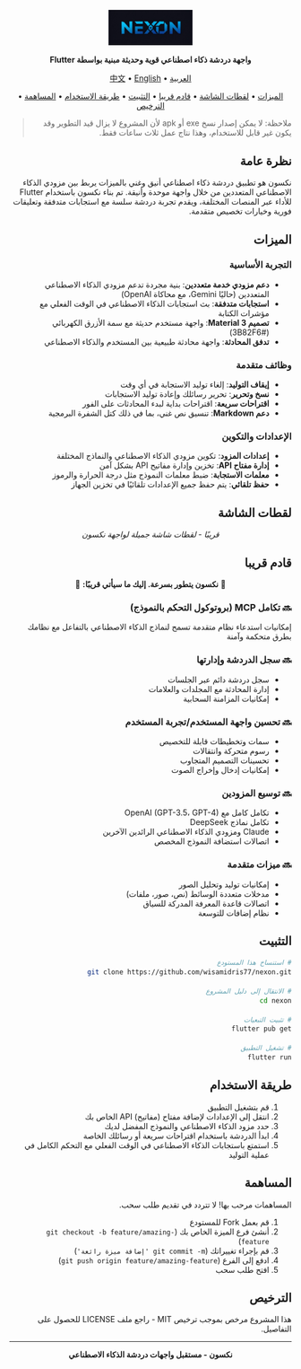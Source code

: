 <div dir="rtl">

<p align="center">
  <img src="assets/app_icon_logo.jpeg" alt="Nexon" width="150">
</p>

<p align="center">
  <b>واجهة دردشة ذكاء اصطناعي قوية وحديثة مبنية بواسطة Flutter</b>
</p>

<p align="center">
  <a href="README.ar.md">العربية</a> •
  <a href="README.zh.md">中文</a> •
  <a href="README.md">English</a>
</p>

<p align="center">
  <a href="#الميزات">الميزات</a> •
  <a href="#لقطات-الشاشة">لقطات الشاشة</a> •
  <a href="#قادم-قريبا">قادم قريبا</a> •
  <a href="#التثبيت">التثبيت</a> •
  <a href="#طريقة-الاستخدام">طريقة الاستخدام</a> •
  <a href="#المساهمة">المساهمة</a> •
  <a href="#الترخيص">الترخيص</a>
</p>

> ملاحظة: لا يمكن إصدار نسخ exe أو apk لأن المشروع لا يزال قيد التطوير وقد يكون غير قابل للاستخدام، وهذا نتاج عمل ثلاث ساعات فقط.

## نظرة عامة

نكسون هو تطبيق دردشة ذكاء اصطناعي أنيق وغني بالميزات يربط بين مزودي الذكاء الاصطناعي المتعددين من خلال واجهة موحدة وأنيقة. تم بناء نكسون باستخدام Flutter للأداء عبر المنصات المختلفة، ويقدم تجربة دردشة سلسة مع استجابات متدفقة وتعليقات فورية وخيارات تخصيص متقدمة.

## الميزات

### التجربة الأساسية
- **دعم مزودي خدمة متعددين**: بنية مجردة تدعم مزودي الذكاء الاصطناعي المتعددين (حاليًا Gemini، مع محاكاة OpenAI)
- **استجابات متدفقة**: بث استجابات الذكاء الاصطناعي في الوقت الفعلي مع مؤشرات الكتابة
- **تصميم Material 3**: واجهة مستخدم حديثة مع سمة الأزرق الكهربائي (#3B82F6)
- **تدفق المحادثة**: واجهة محادثة طبيعية بين المستخدم والذكاء الاصطناعي

### وظائف متقدمة
- **إيقاف التوليد**: إلغاء توليد الاستجابة في أي وقت
- **نسخ وتحرير**: تحرير رسائلك وإعادة توليد الاستجابات
- **اقتراحات سريعة**: اقتراحات بداية لبدء المحادثات على الفور
- **دعم Markdown**: تنسيق نص غني، بما في ذلك كتل الشفرة البرمجية

### الإعدادات والتكوين
- **إعدادات المزود**: تكوين مزودي الذكاء الاصطناعي والنماذج المختلفة
- **إدارة مفتاح API**: تخزين وإدارة مفاتيح API بشكل آمن
- **معلمات الاستجابة**: ضبط معلمات النموذج مثل درجة الحرارة والرموز
- **حفظ تلقائي**: يتم حفظ جميع الإعدادات تلقائيًا في تخزين الجهاز

## لقطات الشاشة

<p align="center">
  <i>قريبًا - لقطات شاشة جميلة لواجهة نكسون</i>
</p>

## قادم قريبا

<p align="center">🚀 <b>نكسون يتطور بسرعة. إليك ما سيأتي قريبًا:</b> 🚀</p>

### 🔜 تكامل MCP (بروتوكول التحكم بالنموذج)
إمكانيات استدعاء نظام متقدمة تسمح لنماذج الذكاء الاصطناعي بالتفاعل مع نظامك بطرق متحكمة وآمنة

### 🔜 سجل الدردشة وإدارتها
- سجل دردشة دائم عبر الجلسات
- إدارة المحادثة مع المجلدات والعلامات
- إمكانيات المزامنة السحابية

### 🔜 تحسين واجهة المستخدم/تجربة المستخدم
- سمات وتخطيطات قابلة للتخصيص
- رسوم متحركة وانتقالات
- تحسينات التصميم المتجاوب
- إمكانيات إدخال وإخراج الصوت

### 🔜 توسيع المزودين
- تكامل كامل مع OpenAI (GPT-3.5، GPT-4)
- تكامل نماذج DeepSeek
- Claude ومزودي الذكاء الاصطناعي الرائدين الآخرين
- اتصالات استضافة النموذج المخصص

### 🔜 ميزات متقدمة
- إمكانيات توليد وتحليل الصور
- مدخلات متعددة الوسائط (نص، صور، ملفات)
- اتصالات قاعدة المعرفة المدركة للسياق
- نظام إضافات للتوسعة

## التثبيت

```bash
# استنساخ هذا المستودع
git clone https://github.com/wisamidris77/nexon.git

# الانتقال إلى دليل المشروع
cd nexon

# تثبيت التبعيات
flutter pub get

# تشغيل التطبيق
flutter run
```

## طريقة الاستخدام

1. قم بتشغيل التطبيق
2. انتقل إلى الإعدادات لإضافة مفتاح (مفاتيح) API الخاص بك
3. حدد مزود الذكاء الاصطناعي والنموذج المفضل لديك
4. ابدأ الدردشة باستخدام اقتراحات سريعة أو رسائلك الخاصة
5. استمتع باستجابات الذكاء الاصطناعي في الوقت الفعلي مع التحكم الكامل في عملية التوليد

## المساهمة

المساهمات مرحب بها! لا تتردد في تقديم طلب سحب.

1. قم بعمل Fork للمستودع
2. أنشئ فرع الميزة الخاص بك (`git checkout -b feature/amazing-feature`)
3. قم بإجراء تغييراتك (`git commit -m 'إضافة ميزة رائعة'`)
4. ادفع إلى الفرع (`git push origin feature/amazing-feature`)
5. افتح طلب سحب

## الترخيص

هذا المشروع مرخص بموجب ترخيص MIT - راجع ملف LICENSE للحصول على التفاصيل.

---

<p align="center">
  <b>نكسون - مستقبل واجهات دردشة الذكاء الاصطناعي</b>
</p>

</div> 